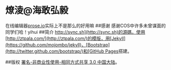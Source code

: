 燎淩@海敢弘毅
==============
在线编辑器[prose.io](http://prose.io)实际上不是那么的好用嘛
##感谢
感谢COS中许多未曾谋面的同学们哈！yihui
##简介
[http://sync.sh](http://sync.sh)的源碼，使用[http://ztpala.com/](http://ztpala.com/)的模版，用[Jekyll](https://github.com/mojombo/jekyll)，[Bootstrap](http://twitter.github.com/bootstrap/)和[GitHub Pages](http://pages.github.com/)搭建。

##版权
[署名-非商业性使用-相同方式共享 3.0 中国大陆](http://creativecommons.org/licenses/by-nc-sa/3.0/cn/)。